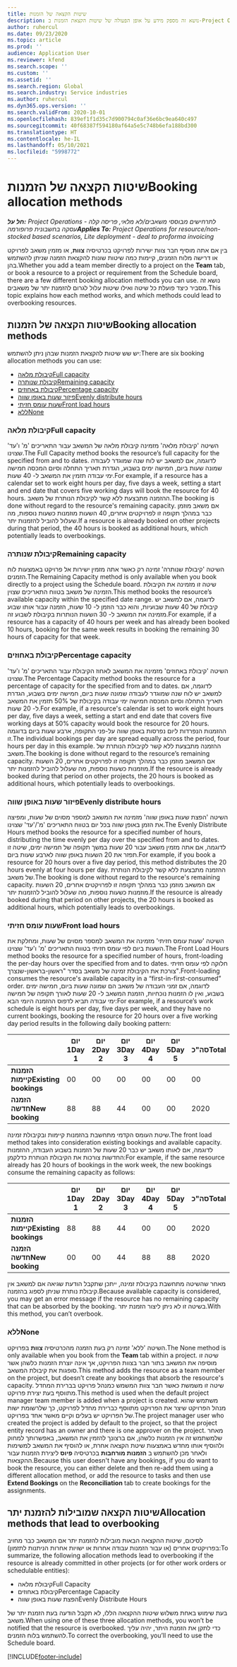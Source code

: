 ```yaml
---
title: שיטות הקצאה של הזמנות
description: נושא זה מספק מידע על אופן הפעולה של שיטות הקצאת הזמנות ב-Project Operations.
author: ruhercul
ms.date: 09/23/2020
ms.topic: article
ms.prod: ''
audience: Application User
ms.reviewer: kfend
ms.search.scope: ''
ms.custom: ''
ms.assetid: ''
ms.search.region: Global
ms.search.industry: Service industries
ms.author: ruhercul
ms.dyn365.ops.version: ''
ms.search.validFrom: 2020-10-01
ms.openlocfilehash: 839ef1f1d35c7d900794c0af36e6bc9ea640c497
ms.sourcegitcommit: 40f68387f594180af64a5e5c748b6efa188bd300
ms.translationtype: HT
ms.contentlocale: he-IL
ms.lasthandoff: 05/10/2021
ms.locfileid: "5998772"
---
```

# <a name="booking-allocation-methods"></a><span data-ttu-id="73be4-103">שיטות הקצאה של הזמנות</span><span class="sxs-lookup"><span data-stu-id="73be4-103">Booking allocation methods</span></span>

<span data-ttu-id="73be4-104">_**חל על:** Project Operations לתרחישים מבוססי משאבים/לא מלאי, פריסה קלה - עסקה בחשבונית פרופורמה_</span><span class="sxs-lookup"><span data-stu-id="73be4-104">_**Applies To:** Project Operations for resource/non-stocked based scenarios, Lite deployment - deal to proforma invoicing_</span></span>

<span data-ttu-id="73be4-105">בין אם אתה מוסיף חבר צוות ישירות לפרויקט בכרטיסיה **צוות**, או מזמין משאב לפרויקט או דרישה מלוח הזמנים, קיימות כמה שיטות שונות להקצאת הזמנה שניתן להשתמש בהן.</span><span class="sxs-lookup"><span data-stu-id="73be4-105">Whether you add a team member directly to a project on the **Team** tab, or book a resource to a project or requirement from the Schedule board, there are a few different booking allocation methods you can use.</span></span> <span data-ttu-id="73be4-106">נושא זה מסביר כיצד פועלת כל שיטה ואילו שיטות עלול לגרום להזמנת יתר של משאבים.</span><span class="sxs-lookup"><span data-stu-id="73be4-106">This topic explains how each method works, and which methods could lead to overbooking resources.</span></span>

## <a name="booking-allocation-methods"></a><span data-ttu-id="73be4-107">שיטות הקצאה של הזמנות</span><span class="sxs-lookup"><span data-stu-id="73be4-107">Booking allocation methods</span></span>

<span data-ttu-id="73be4-108">יש שש שיטות להקצאת הזמנות שבהן ניתן להשתמש:</span><span class="sxs-lookup"><span data-stu-id="73be4-108">There are six booking allocation methods you can use:</span></span>

- [<span data-ttu-id="73be4-109">קיבולת מלאה</span><span class="sxs-lookup"><span data-stu-id="73be4-109">Full capacity</span></span>](#full)
- [<span data-ttu-id="73be4-110">קיבולת שנותרה</span><span class="sxs-lookup"><span data-stu-id="73be4-110">Remaining capacity</span></span>](#remaining)
- [<span data-ttu-id="73be4-111">קיבולת באחוזים</span><span class="sxs-lookup"><span data-stu-id="73be4-111">Percentage capacity</span></span>](#percentage)
- [<span data-ttu-id="73be4-112">פיזור שעות באופן שווה</span><span class="sxs-lookup"><span data-stu-id="73be4-112">Evenly distribute hours</span></span>](#evenly)
- [<span data-ttu-id="73be4-113">שעות עומס חזיתי</span><span class="sxs-lookup"><span data-stu-id="73be4-113">Front load hours</span></span>](#front)
- [<span data-ttu-id="73be4-114">ללא</span><span class="sxs-lookup"><span data-stu-id="73be4-114">None</span></span>](#none)

### <a name="full-capacity"></a><a name="full"></a><span data-ttu-id="73be4-115">קיבולת מלאה</span><span class="sxs-lookup"><span data-stu-id="73be4-115">Full capacity</span></span> 
<span data-ttu-id="73be4-116">השיטה 'קיבולת מלאה' מזמינה קיבולת מלאה של המשאב עבור התאריכים 'מ' ו'עד' שצוינו.</span><span class="sxs-lookup"><span data-stu-id="73be4-116">The Full Capacity method books the resource’s full capacity for the specified from and to dates.</span></span> <span data-ttu-id="73be4-117">לדוגמה, אם למשאב יש לוח שנה שמוגדר לעבודה שמונה שעות ביום, חמישה ימים בשבוע, הגדרת תאריך התחלה וסיום המכסה חמישה ימי עבודה תזמין את המשאב ל- 40 שעות.</span><span class="sxs-lookup"><span data-stu-id="73be4-117">For example, if a resource has a calendar set to work eight hours per day, five days a week, setting a start and end date that covers five working days will book the resource for 40 hours.</span></span> <span data-ttu-id="73be4-118">ההזמנה מתבצעת ללא קשר לקיבולת הנותרת של משאב.</span><span class="sxs-lookup"><span data-stu-id="73be4-118">The booking is done without regard to the resource's remaining capacity.</span></span> <span data-ttu-id="73be4-119">אם משאב מוזמן כבר במהלך תקופה זו לפרויקטים אחרים, 40 השעות מוזמנות כשעות נוספות, מה שעלול להוביל להזמנות יתר.</span><span class="sxs-lookup"><span data-stu-id="73be4-119">If a resource is already booked on other projects during that period, the 40 hours is booked as additional hours, which potentially leads to overbookings.</span></span>

### <a name="remaining-capacity"></a><a name="remaining"></a><span data-ttu-id="73be4-120">קיבולת שנותרה</span><span class="sxs-lookup"><span data-stu-id="73be4-120">Remaining capacity</span></span>
<span data-ttu-id="73be4-121">השיטה 'קיבולת שנותרה' זמינה רק כאשר אתה מזמין ישירות אל פרויקט באמצעות לוח הזמנים.</span><span class="sxs-lookup"><span data-stu-id="73be4-121">The Remaining Capacity method is only available when you book directly to a project using the Schedule board.</span></span> <span data-ttu-id="73be4-122">שיטה זו מזמינה את הקיבולת הזמינה של משאב בטווח התאריכים שצוין.</span><span class="sxs-lookup"><span data-stu-id="73be4-122">This method books the resource’s available capacity within the specified date range.</span></span> <span data-ttu-id="73be4-123">לדוגמה, אם למשאב יש קיבולת של 40 שעות שבועיות, והוא כבר הוזמן ל- 10 שעות, הזמנה עבור אותו שבוע מזמינה את המשאב ל- 30 השעות הנותרות בקיבולת לשבוע זה.</span><span class="sxs-lookup"><span data-stu-id="73be4-123">For example, if a resource has a capacity of 40 hours per week and has already been booked 10 hours, booking for the same week results in booking the remaining 30 hours of capacity for that week.</span></span>

### <a name="percentage-capacity"></a><a name="percentage"></a><span data-ttu-id="73be4-124">קיבולת באחוזים</span><span class="sxs-lookup"><span data-stu-id="73be4-124">Percentage capacity</span></span>
<span data-ttu-id="73be4-125">השיטה 'קיבולת באחוזים' מזמינה את המשאב לאחוז הקיבולת עבור התאריכים 'מ' ו'עד' שצוינו.</span><span class="sxs-lookup"><span data-stu-id="73be4-125">The Percentage Capacity method books the resource for a percentage of capacity for the specified from and to dates.</span></span> <span data-ttu-id="73be4-126">לדוגמה, אם למשאב יש לוח שנה שמוגדר לעבודה שמונה שעות ביום, חמישה ימים בשבוע, הגדרת תאריך התחלה וסיום המכסה חמישה ימי עבודה בקיבולת של 50% תזמין את המשאב ל- 20 שעות.</span><span class="sxs-lookup"><span data-stu-id="73be4-126">For example, if a resource's calendar is set to work eight hours per day, five days a week, setting a start and end date that covers five working days at 50% capacity would book the resource for 20 hours.</span></span> <span data-ttu-id="73be4-127">ההזמנות הנפרדות ליום נפרסות באופן שווה על-פני התקופה, ארבע שעות ביום בדוגמה זו.</span><span class="sxs-lookup"><span data-stu-id="73be4-127">The individual bookings per day are spread equally across the period, four hours per day in this example.</span></span> <span data-ttu-id="73be4-128">ההזמנה מתבצעת ללא קשר לקיבולת הנותרת של משאב.</span><span class="sxs-lookup"><span data-stu-id="73be4-128">The booking is done without regard to the resource’s remaining capacity.</span></span> <span data-ttu-id="73be4-129">אם המשאב מוזמן כבר במהלך תקופה זו לפרויקטים אחרים, 20 השעות מוזמנות כשעות נוספות, מה שעלול להוביל להזמנות יתר.</span><span class="sxs-lookup"><span data-stu-id="73be4-129">If the resource is already booked during that period on other projects, the 20 hours is booked as additional hours, which potentially leads to overbookings.</span></span>

### <a name="evenly-distribute-hours"></a><a name="evenly"></a><span data-ttu-id="73be4-130">פיזור שעות באופן שווה</span><span class="sxs-lookup"><span data-stu-id="73be4-130">Evenly distribute hours</span></span>
<span data-ttu-id="73be4-131">השיטה '‏‫הפצת שעות באופן שווה'‬ מזמינה את המשאב למספר מסוים של שעות, ומפיצה את הזמן באופן שווה בכל יום בטווח התאריכים 'מ'/'עד' שצוינו.</span><span class="sxs-lookup"><span data-stu-id="73be4-131">The Evenly Distribute Hours method books the resource for a specified number of hours, distributing the time evenly per day over the specified from and to dates.</span></span> <span data-ttu-id="73be4-132">לדוגמה, אם אתה מזמין משאב עבור 20 שעות במשך תקופה של חמישה ימים, שיטה זו תפזר את 20 השעות באופן שווה לארבע שעות ביום.</span><span class="sxs-lookup"><span data-stu-id="73be4-132">For example, if you book a resource for 20 hours over a five day period, this method distributes the 20 hours evenly at four hours per day.</span></span> <span data-ttu-id="73be4-133">ההזמנה מתבצעת ללא קשר לקיבולת הנותרת של משאב.</span><span class="sxs-lookup"><span data-stu-id="73be4-133">The booking is done without regard to the resource's remaining capacity.</span></span> <span data-ttu-id="73be4-134">אם המשאב מוזמן כבר במהלך תקופה זו לפרויקטים אחרים, 20 השעות מוזמנות כשעות נוספות, מה שעלול להוביל להזמנות יתר.</span><span class="sxs-lookup"><span data-stu-id="73be4-134">If the resource is already booked during that period on other projects, the 20 hours is booked as additional hours, which potentially leads to overbookings.</span></span>

### <a name="front-load-hours"></a><a name="front"></a><span data-ttu-id="73be4-135">שעות עומס חזיתי</span><span class="sxs-lookup"><span data-stu-id="73be4-135">Front load hours</span></span>
<span data-ttu-id="73be4-136">השיטה 'שעות עומס חזיתי' מזמינה את המשאב למספר מסוים של שעות, ומחלקת את השעות ביום לפי עומס חזיתי בטווח התאריכים 'מ' ו'עד' שצוינו.</span><span class="sxs-lookup"><span data-stu-id="73be4-136">The Front Load Hours method books the resource for a specified number of hours, front-loading the per-day hours over the specified from and to dates.</span></span> <span data-ttu-id="73be4-137">חלוקה לפי עומס חזיתי צורכת את הקיבולת זמינה של משאב בסדר "ראשון-בראשון-שנצרך".</span><span class="sxs-lookup"><span data-stu-id="73be4-137">Front-loading consumes the resource's available capacity in a “first-in-first-consumed” order.</span></span> <span data-ttu-id="73be4-138">לדוגמה, אם זמני העבודה של משאב הם שמונה שעות ביום, חמישה ימים בשבוע, ואין לו הזמנות נוכחיות, הזמנת המשאב ל- 20 שעות לאורך תקופה של חמישה ימי עבודה תביא לדפוס ההזמנה היומי הבא:</span><span class="sxs-lookup"><span data-stu-id="73be4-138">For example, if a resource’s work schedule is eight hours per day, five days per week, and they have no current bookings, booking the resource for 20 hours over a five working day period results in the following daily booking pattern:</span></span> 

|                           |    <span data-ttu-id="73be4-139">יום 1</span><span class="sxs-lookup"><span data-stu-id="73be4-139">Day 1</span></span>    |    <span data-ttu-id="73be4-140">יום 2</span><span class="sxs-lookup"><span data-stu-id="73be4-140">Day 2</span></span>    |    <span data-ttu-id="73be4-141">יום 3</span><span class="sxs-lookup"><span data-stu-id="73be4-141">Day 3</span></span>    |    <span data-ttu-id="73be4-142">יום 4</span><span class="sxs-lookup"><span data-stu-id="73be4-142">Day 4</span></span>    |    <span data-ttu-id="73be4-143">יום 5</span><span class="sxs-lookup"><span data-stu-id="73be4-143">Day 5</span></span>    |    <span data-ttu-id="73be4-144">סה"כ</span><span class="sxs-lookup"><span data-stu-id="73be4-144">Total</span></span>    |
|---------------------------|-------------|-------------|-------------|-------------|-------------|-------------|
|    <span data-ttu-id="73be4-145">**הזמנות קיימות**</span><span class="sxs-lookup"><span data-stu-id="73be4-145">**Existing   bookings**</span></span>    |    <span data-ttu-id="73be4-146">0</span><span class="sxs-lookup"><span data-stu-id="73be4-146">0</span></span>        |    <span data-ttu-id="73be4-147">0</span><span class="sxs-lookup"><span data-stu-id="73be4-147">0</span></span>        |    <span data-ttu-id="73be4-148">0</span><span class="sxs-lookup"><span data-stu-id="73be4-148">0</span></span>        |    <span data-ttu-id="73be4-149">0</span><span class="sxs-lookup"><span data-stu-id="73be4-149">0</span></span>        |    <span data-ttu-id="73be4-150">0</span><span class="sxs-lookup"><span data-stu-id="73be4-150">0</span></span>        |    <span data-ttu-id="73be4-151">0</span><span class="sxs-lookup"><span data-stu-id="73be4-151">0</span></span>        |
|    <span data-ttu-id="73be4-152">**הזמנה חדשה**</span><span class="sxs-lookup"><span data-stu-id="73be4-152">**New   booking**</span></span>          |    <span data-ttu-id="73be4-153">8</span><span class="sxs-lookup"><span data-stu-id="73be4-153">8</span></span>        |    <span data-ttu-id="73be4-154">8</span><span class="sxs-lookup"><span data-stu-id="73be4-154">8</span></span>        |    <span data-ttu-id="73be4-155">4</span><span class="sxs-lookup"><span data-stu-id="73be4-155">4</span></span>        |    <span data-ttu-id="73be4-156">0</span><span class="sxs-lookup"><span data-stu-id="73be4-156">0</span></span>        |    <span data-ttu-id="73be4-157">0</span><span class="sxs-lookup"><span data-stu-id="73be4-157">0</span></span>        |    <span data-ttu-id="73be4-158">20</span><span class="sxs-lookup"><span data-stu-id="73be4-158">20</span></span>       |

<span data-ttu-id="73be4-159">שיטת העומס הקדמי מתחשבת בהזמנות קיימות ובקיבולת זמינה.</span><span class="sxs-lookup"><span data-stu-id="73be4-159">The front load method takes into consideration existing bookings and available capacity.</span></span> <span data-ttu-id="73be4-160">לדוגמה, אם לאותו משאב יש כבר 20 שעות של הזמנות בשבוע העבודה, ההזמנות החדשות צורכות את הקיבולת הנותרת כדלקמן:</span><span class="sxs-lookup"><span data-stu-id="73be4-160">For example, if the same resource already has 20 hours of bookings in the work week, the new bookings consume the remaining capacity as follows:</span></span>

|                     | <span data-ttu-id="73be4-161">יום 1</span><span class="sxs-lookup"><span data-stu-id="73be4-161">Day 1</span></span> | <span data-ttu-id="73be4-162">יום 2</span><span class="sxs-lookup"><span data-stu-id="73be4-162">Day 2</span></span> | <span data-ttu-id="73be4-163">יום 3</span><span class="sxs-lookup"><span data-stu-id="73be4-163">Day 3</span></span> | <span data-ttu-id="73be4-164">יום 4</span><span class="sxs-lookup"><span data-stu-id="73be4-164">Day 4</span></span> | <span data-ttu-id="73be4-165">יום 5</span><span class="sxs-lookup"><span data-stu-id="73be4-165">Day 5</span></span> | <span data-ttu-id="73be4-166">סה"כ</span><span class="sxs-lookup"><span data-stu-id="73be4-166">Total</span></span> |
|---------------------|-------|-------|-------|-------|-------|-------|
| <span data-ttu-id="73be4-167">**הזמנות קיימות**</span><span class="sxs-lookup"><span data-stu-id="73be4-167">**Existing   bookings**</span></span> | <span data-ttu-id="73be4-168">8</span><span class="sxs-lookup"><span data-stu-id="73be4-168">8</span></span>     | <span data-ttu-id="73be4-169">8</span><span class="sxs-lookup"><span data-stu-id="73be4-169">8</span></span>     | <span data-ttu-id="73be4-170">4</span><span class="sxs-lookup"><span data-stu-id="73be4-170">4</span></span>     | <span data-ttu-id="73be4-171">0</span><span class="sxs-lookup"><span data-stu-id="73be4-171">0</span></span>     | <span data-ttu-id="73be4-172">0</span><span class="sxs-lookup"><span data-stu-id="73be4-172">0</span></span>     | <span data-ttu-id="73be4-173">20</span><span class="sxs-lookup"><span data-stu-id="73be4-173">20</span></span>    |
| <span data-ttu-id="73be4-174">**הזמנה חדשה**</span><span class="sxs-lookup"><span data-stu-id="73be4-174">**New   booking**</span></span>       | <span data-ttu-id="73be4-175">0</span><span class="sxs-lookup"><span data-stu-id="73be4-175">0</span></span>     | <span data-ttu-id="73be4-176">0</span><span class="sxs-lookup"><span data-stu-id="73be4-176">0</span></span>     | <span data-ttu-id="73be4-177">4</span><span class="sxs-lookup"><span data-stu-id="73be4-177">4</span></span>     | <span data-ttu-id="73be4-178">8</span><span class="sxs-lookup"><span data-stu-id="73be4-178">8</span></span>     | <span data-ttu-id="73be4-179">8</span><span class="sxs-lookup"><span data-stu-id="73be4-179">8</span></span>     | <span data-ttu-id="73be4-180">20</span><span class="sxs-lookup"><span data-stu-id="73be4-180">20</span></span>    |

<span data-ttu-id="73be4-181">מאחר שהשיטה מתחשבת בקיבולת זמינה, ייתכן שתקבל הודעת שגיאה אם למשאב אין קיבולת נותרת שניתן לספוג בהזמנה.</span><span class="sxs-lookup"><span data-stu-id="73be4-181">Because available capacity is considered, you may get an error message if the resource has no remaining capacity that can be absorbed by the booking.</span></span> <span data-ttu-id="73be4-182">בשיטה זו לא ניתן ליצור הזמנת יתר.</span><span class="sxs-lookup"><span data-stu-id="73be4-182">With this method, you can’t overbook.</span></span>

### <a name="none"></a><a name="none"></a><span data-ttu-id="73be4-183">ללא</span><span class="sxs-lookup"><span data-stu-id="73be4-183">None</span></span>
<span data-ttu-id="73be4-184">השיטה 'ללא' זמינה רק בעת הזמנה מהכרטיסיה **צוות** בפרויקט.</span><span class="sxs-lookup"><span data-stu-id="73be4-184">The None method is only available when you book from the **Team** tab within a project.</span></span> <span data-ttu-id="73be4-185">שיטה זו מוסיפה את המשאב בתור חבר בצוות הפרויקט, אך אינה יוצרת הזמנות כלשהן אשר סופגות את קיבולת המשאב.</span><span class="sxs-lookup"><span data-stu-id="73be4-185">This method adds the resource as a team member on the project, but doesn’t create any bookings that absorb the resource's capacity.</span></span> <span data-ttu-id="73be4-186">שיטה זו משמשת כאשר חבר צוות המשמש כמנהל פרויקט בברירת המחדל מתווסף בעת יצירת פרויקט.</span><span class="sxs-lookup"><span data-stu-id="73be4-186">This method is used when the default project manager team member is added when a project is created.</span></span> <span data-ttu-id="73be4-187">משתמש שהוא מנהל הפרויקט שיצר את הפרויקט מתווסף כברירת מחדל לפרויקט, כך שלרשומת ישות של הפרויקט יש בעלים וקיים מאשר אחד בפרויקט.</span><span class="sxs-lookup"><span data-stu-id="73be4-187">The project manager user who created the project is added by default to the project, so that the project entity record has an owner and there is one approver on the project.</span></span> <span data-ttu-id="73be4-188">מאחר שלמשתמש זה אין הזמנות כלשהן, אם ברצונך להזמין את המשאב, באפשרותך למחוק ולהוסיף אותו מחדש באמצעות שיטת הקצאה אחרת, או להוסיף את המשאב למשימות ולאחר מכן להשתמש ב **הזמנות מורחבות** בכרטיסיה **פיוס** ליצירת הזמנות עבור ההקצאות.</span><span class="sxs-lookup"><span data-stu-id="73be4-188">Because this user doesn't have any bookings, if you do want to book the resource, you can either delete and then re-add them using a different allocation method, or add the resource to tasks and then use **Extend Bookings** on the **Reconciliation** tab to create bookings for the assignments.</span></span>

## <a name="allocation-methods-that-lead-to-overbooking"></a><span data-ttu-id="73be4-189">שיטות הקצאה שמובילות להזמנת יתר</span><span class="sxs-lookup"><span data-stu-id="73be4-189">Allocation methods that lead to overbooking</span></span>
<span data-ttu-id="73be4-190">לסיכום, שיטות ההקצאה הבאות מובילות להזמנת יתר אם המשאב כבר מחויב בפרויקטים אחרים (או עבור הזמנות עבודה אחרות או ישויות אחרות הניתנות לתזמון):</span><span class="sxs-lookup"><span data-stu-id="73be4-190">To summarize, the following allocation methods lead to overbooking if the resource is already committed in other projects (or for other work orders or schedulable entities):</span></span>

- <span data-ttu-id="73be4-191">קיבולת מלאה</span><span class="sxs-lookup"><span data-stu-id="73be4-191">Full Capacity</span></span>
- <span data-ttu-id="73be4-192">קיבולת באחוזים</span><span class="sxs-lookup"><span data-stu-id="73be4-192">Percentage Capacity</span></span>
- <span data-ttu-id="73be4-193">הפצת שעות באופן שווה</span><span class="sxs-lookup"><span data-stu-id="73be4-193">Evenly Distribute Hours</span></span>

<span data-ttu-id="73be4-194">בעת שימוש באחת משלוש שיטות ההקצאה הללו, לא תקבל הודעה בעת הזמנת יתר של משאב.</span><span class="sxs-lookup"><span data-stu-id="73be4-194">When using one of these three allocation methods, you won’t be notified that the resource is overbooked.</span></span> <span data-ttu-id="73be4-195">כדי לתקן את הזמנת היתר, יהיה עליך להשתמש בלוח הזמנים.</span><span class="sxs-lookup"><span data-stu-id="73be4-195">To correct the overbooking, you’ll need to use the Schedule board.</span></span>


[!INCLUDE[footer-include](../includes/footer-banner.md)]